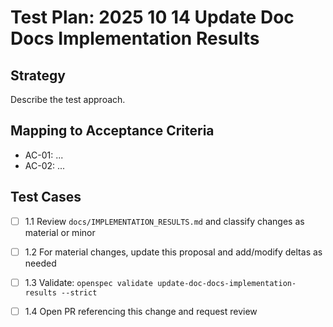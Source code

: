 # Test Plan: 2025 10 14 Update Doc Docs Implementation Results

## Strategy

Describe the test approach.

## Mapping to Acceptance Criteria

- AC-01: ...
- AC-02: ...

## Test Cases

- [ ] 1.1 Review `docs/IMPLEMENTATION_RESULTS.md` and classify changes as material or minor
- [ ] 1.2 For material changes, update this proposal and add/modify deltas as needed
- [ ] 1.3 Validate: `openspec validate update-doc-docs-implementation-results --strict`
- [ ] 1.4 Open PR referencing this change and request review

